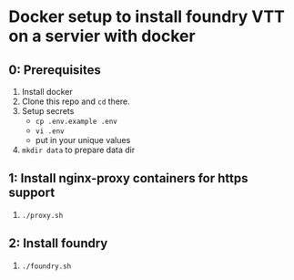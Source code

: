 # Docker setup to install foundry VTT on a servier with docker

## 0: Prerequisites

1. Install docker
2. Clone this repo and `cd` there.
3. Setup secrets
    - `cp .env.example .env`
    - `vi .env`
    - put in your unique values
4. `mkdir data` to prepare data dir

## 1: Install nginx-proxy containers for https support

1. `./proxy.sh`

## 2: Install foundry

1. `./foundry.sh`
